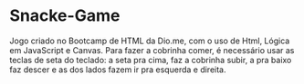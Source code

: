# Snacke-Game
Jogo criado no Bootcamp de HTML da Dio.me, com o uso de Html, Lógica em JavaScript e Canvas.
Para fazer a cobrinha comer, é necessário usar as teclas de seta do teclado: a seta pra cima, faz a cobrinha subir, a pra baixo faz descer e as dos lados fazem ir pra esquerda e direita.
